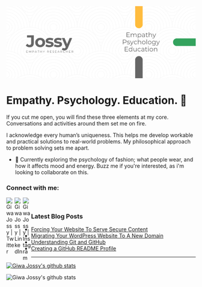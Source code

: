 <img src="https://raw.githubusercontent.com/giwajossy/giwajossy/master/banner.png" alt="Giwa Jossy">

# Empathy. Psychology. Education. 👋

If you cut me open, you will find these three elements at my core.<br>
Conversations and activities around them set me on fire. 

I acknowledge every human’s uniqueness. This helps me develop workable and practical solutions to real-world problems. My philosophical approach to problem solving sets me apart.


- 🔭 Currently exploring the psychology of fashion; what people wear, and how it affects mood and energy. Buzz me if you're interested, as i'm looking to collaborate on this.


### Connect with me:

<!-- [<img align="left" alt="Giwa Jossy" width="22px" src="https://raw.githubusercontent.com/iconic/open-iconic/master/svg/globe.svg" />][website] -->
[<img align="left" alt="Giwa Jossy | Twitter" width="22px" src="https://cdn.jsdelivr.net/npm/simple-icons@v3/icons/twitter.svg" />][twitter]
[<img align="left" alt="Giwa Jossy | LinkedIn" width="22px" src="https://cdn.jsdelivr.net/npm/simple-icons@v3/icons/linkedin.svg" />][linkedin]
[<img align="left" alt="Giwa Jossy | Instagram" width="22px" src="https://cdn.jsdelivr.net/npm/simple-icons@v3/icons/instagram.svg" />][instagram]

<!-- [website]: https://giwajossy.com -->
[twitter]: https://twitter.com/giwajossy
[linkedin]: https://www.linkedin.com/in/giwa-jossy-7a6b4961/
[instagram]: https://www.instagram.com/giwajossy/

<br />



### Latest Blog Posts
<!-- BLOG-POST-LIST:START -->
- [Forcing Your Website To Serve Secure Content](https://dev.to/giwajossy/forcing-your-website-to-serve-secure-content-39m8)
- [Migrating Your WordPress Website To A New Domain](https://dev.to/giwajossy/migrating-your-wordpress-website-to-a-new-domain-1ffl)
- [Understanding Git and GitHub](https://dev.to/giwajossy/understanding-git-and-github-4eld)
- [Creating a GitHub README Profile](https://dev.to/giwajossy/creating-a-github-readme-profile-19c3)
<!-- BLOG-POST-LIST:END -->

---

[![Giwa Jossy's github stats](https://github-readme-stats.vercel.app/api?username=giwajossy)](https://github.com/giwajossy/github-readme-stats)

<!-- Make private contributions count -->
![Giwa Jossy's github stats](https://github-readme-stats.vercel.app/api?username=giwajossy&count_private=true)

<br />






